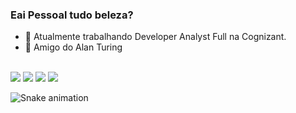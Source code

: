 ### Eai Pessoal tudo beleza? 

- 🔭 Atualmente trabalhando Developer Analyst Full na Cognizant.
- 💬 Amigo do Alan Turing 

<div align="center">
  <a href="https://github.com/jonathanrodriguez7">  
</div>
</div>
  <div style="display: inline_block"><br>
  <div> 
      <a href="https://www.linkedin.com/in/jonathan-r-b47a6411a" target="_blank"><img src="https://img.shields.io/badge/-LinkedIn-%230077B5?style=for-the-badge&logo=linkedin&logoColor=white" target="_blank"></a> 
     <a href = "mailto:contatojonathan7ar@gmail.com"><img src="https://img.shields.io/badge/-Gmail-%23333?style=for-the-badge&logo=gmail&logoColor=white" target="_blank"></a>     
     <a href = "https://www.hackerrank.com/jonathan7ar"><img src="https://img.shields.io/badge/-Hackerrank-2EC866?style=for-the-badge&logo=HackerRank&logoColor=white" target="_blank"></a>
     <a href = "https://leetcode.com/jonathanrodriguez7/"><img src="https://img.shields.io/badge/dynamic/json?style=for-the-badge&labelColor=black&color=%23ffa116&label=Ranking&query=ranking&url=https%3A%2F%2Fleetcode-badge.vercel.app%2Fapi%2Fusers%2Fjonathanrodriguez7&logo=leetcode&logoColor=yellow" target="_blank"></a> 

      
  
 ![Snake animation](https://github.com/jonathanrodriguez7/jonathanrodriguez7/blob/output/github-contribution-grid-snake.svg)
</div>
 
